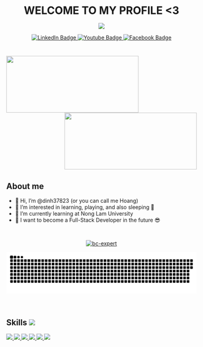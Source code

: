 <h1 align="center" style="margin-bottom: 0px !important;">
  WELCOME TO MY PROFILE <3
</h1>
<p align="center">
  <img align="center" src="https://media.tenor.com/n1szpPp19d0AAAAC/yuigahama-yahallo.gif"/>
</p>
<div id="badges" align="center">
  <a href="https://www.linkedin.com/in/huy-hoang-dinh-399b55208" target="_blank">
    <img src="https://img.shields.io/badge/LinkedIn-blue?style=for-the-badge&logo=linkedin&logoColor=white" alt="LinkedIn Badge"/>
  </a>
  <a href="https://www.youtube.com/channel/UCK48gpckPEJk0MGKRllF1tg" target="_blank">
    <img src="https://img.shields.io/badge/YouTube-red?style=for-the-badge&logo=youtube&logoColor=white" alt="Youtube Badge"/>
  </a>
  <a href="https://www.facebook.com/44696E682048757920486F616E672031353038/" target="_blank">
    <img src="https://img.shields.io/badge/Facebook-blue?logo=facebook&logoColor=white&style=for-the-badge" alt="Facebook Badge"/>
  </a>
</div>
<h1 align="center"></h1>
<img align="left" height="150px" width="350px" src="https://github-readme-stats.vercel.app/api?username=dinhhuyhoang-20130265&count_private=true&show_icons=true&theme=tokyonight" />
 <img align="right" height="150px" width="350px" src="https://github-readme-stats.vercel.app/api/top-langs/?username=dinhhuyhoang-20130265&layout=compact&theme=aura&langs_count=9" />
<img height="150" />
  
<h2 align="left" font-weight="bold">About me</h2>
<ul>
  <li>👋 Hi, I’m @dinh37823 (or you can call me Hoang)</li>
  <li>👀 I’m interested in learning, playing, and also sleeping 🐶</li>
  <li>🌱 I’m currently learning at Nong Lam University</li>
  <li>💞️ I want to become a Full-Stack Developer in the future 😎</li>
</ul>
<br>
<p align="center"> <a href="https://github.com/ryo-ma/github-profile-trophy"><img src="https://github-profile-trophy.vercel.app/?username=dinhhuyhoang-20130265&theme=tokyonight&no-frame=true&row=1&&margin-w=30&no-bg=false" alt="bc-expert" width="600px"/></a> </p>
<p align="center">
  <img src="https://github.com/DinhHuyHoang-20130265/snake/blob/main/snake.svg" alt="snake"></center>
</p>

<br>
<h2> Skills <img src= "https://media2.giphy.com/media/QssGEmpkyEOhBCb7e1/giphy.gif?cid=ecf05e47a0n3gi1bfqntqmob8g9aid1oyj2wr3ds3mg700bl&rid=giphy.gif" width = 20px> </h2>
<a href= https://github.com/dinhhuyhoang-20130265?tab=repositories&q=&type=&language=javascript&sort= > <img width ='32px' src ='https://raw.githubusercontent.com/rahulbanerjee26/githubAboutMeGenerator/main/icons/javascript.svg'> </a>
<a href= https://github.com/dinhhuyhoang-20130265?tab=repositories&q=&type=&language=css&sort= > <img width ='32px' src ='https://raw.githubusercontent.com/rahulbanerjee26/githubAboutMeGenerator/main/icons/css.svg'> </a>
<a href= https://github.com/dinhhuyhoang-20130265?tab=repositories&q=&type=&language=html&sort= > <img width ='32px' src ='https://raw.githubusercontent.com/rahulbanerjee26/githubAboutMeGenerator/main/icons/html.svg'> </a>
<a href= https://github.com/dinhhuyhoang-20130265?tab=repositories&q=&type=&language=java&sort= > <img width ='32px' src ='https://raw.githubusercontent.com/rahulbanerjee26/githubAboutMeGenerator/main/icons/java.svg'> </a>
<a href= https://github.com/dinhhuyhoang-20130265?tab=repositories&q=&type=&language=csharp&sort= > <img width ='32px' src ='https://raw.githubusercontent.com/rahulbanerjee26/githubAboutMeGenerator/main/icons/csharp.svg'> </a>
<a href= https://github.com/dinhhuyhoang-20130265?tab=repositories&q=&type=&language=jupyter-notebook&sort= > <img width ='32px' src ='https://raw.githubusercontent.com/rahulbanerjee26/githubAboutMeGenerator/main/icons/python.svg'> </a>
<!---
dinh37823/dinh37823 is a ✨ special ✨ repository because its `README.md` (this file) appears on your GitHub profile.
You can click the Preview link to take a look at your changes.
--->
